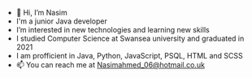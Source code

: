 - 👋 Hi, I’m Nasim
- I'm a junior Java developer
- I’m interested in new technologies and learning new skills
- I studied Computer Science at Swansea university and graduated in 2021
- I am profficient in Java, Python, JavaScript, PSQL, HTML and SCSS
- 📫 You can reach me at Nasimahmed_06@hotmail.co.uk

<!---
Nasim06/Nasim06 is a ✨ special ✨ repository because its `README.md` (this file) appears on your GitHub profile.
You can click the Preview link to take a look at your changes.
--->
